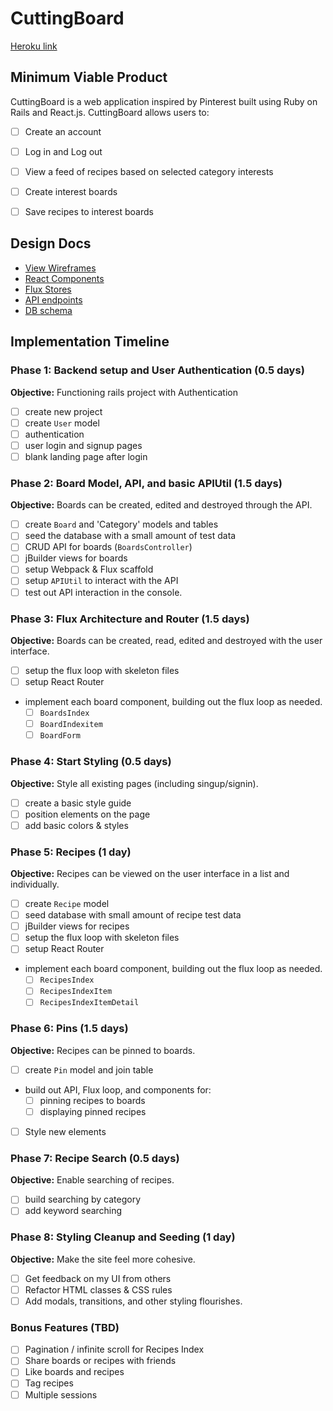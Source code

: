 # CuttingBoard

[Heroku link][heroku] 

[heroku]: http://www.cuttingboard.herokuapp.com

## Minimum Viable Product

CuttingBoard is a web application inspired by Pinterest built using Ruby on Rails
and React.js. CuttingBoard allows users to:

- [ ] Create an account
- [ ] Log in and Log out
- [ ] View a feed of recipes based on selected category interests
- [ ] Create interest boards
- [ ] Save recipes to interest boards 


## Design Docs
* [View Wireframes][views]
* [React Components][components]
* [Flux Stores][stores]
* [API endpoints][api-endpoints]
* [DB schema][schema]

[views]: ./docs/views.md
[components]: ./docs/components.md
[stores]: ./docs/stores.md
[api-endpoints]: ./docs/api-endpoints.md
[schema]: ./docs/schema.md

## Implementation Timeline

### Phase 1: Backend setup and User Authentication (0.5 days)

**Objective:** Functioning rails project with Authentication

- [ ] create new project
- [ ] create `User` model
- [ ] authentication
- [ ] user login and signup pages
- [ ] blank landing page after login

### Phase 2: Board Model, API, and basic APIUtil (1.5 days)

**Objective:** Boards can be created, edited and destroyed through
the API.

- [ ] create `Board` and 'Category' models and tables
- [ ] seed the database with a small amount of test data
- [ ] CRUD API for boards (`BoardsController`)
- [ ] jBuilder views for boards
- [ ] setup Webpack & Flux scaffold
- [ ] setup `APIUtil` to interact with the API
- [ ] test out API interaction in the console.

### Phase 3: Flux Architecture and Router (1.5 days)

**Objective:** Boards can be created, read, edited and destroyed with the
user interface.

- [ ] setup the flux loop with skeleton files
- [ ] setup React Router
- implement each board component, building out the flux loop as needed.
  - [ ] `BoardsIndex`
  - [ ] `BoardIndexitem`
  - [ ] `BoardForm`

### Phase 4: Start Styling (0.5 days)

**Objective:** Style all existing pages (including singup/signin).

- [ ] create a basic style guide
- [ ] position elements on the page
- [ ] add basic colors & styles

### Phase 5: Recipes (1 day)

**Objective:** Recipes can be viewed on the user interface in a list and individually. 

- [ ] create `Recipe` model
- [ ] seed database with small amount of recipe test data
- [ ] jBuilder views for recipes
- [ ] setup the flux loop with skeleton files
- [ ] setup React Router
- implement each board component, building out the flux loop as needed.
  - [ ] `RecipesIndex`
  - [ ] `RecipesIndexItem`
  - [ ] `RecipesIndexItemDetail`

### Phase 6: Pins (1.5 days)

**Objective:** Recipes can be pinned to boards. 

- [ ] create `Pin` model and join table
- build out API, Flux loop, and components for:
  - [ ] pinning recipes to boards
  - [ ] displaying pinned recipes
- [ ] Style new elements

### Phase 7: Recipe Search (0.5 days)

**Objective:** Enable searching of recipes.

- [ ] build searching by category
- [ ] add keyword searching

### Phase 8: Styling Cleanup and Seeding (1 day)

**Objective:** Make the site feel more cohesive.

- [ ] Get feedback on my UI from others
- [ ] Refactor HTML classes & CSS rules
- [ ] Add modals, transitions, and other styling flourishes.

### Bonus Features (TBD)
- [ ] Pagination / infinite scroll for Recipes Index
- [ ] Share boards or recipes with friends
- [ ] Like boards and recipes
- [ ] Tag recipes
- [ ] Multiple sessions

[phase-one]: ./docs/phases/phase1.md
[phase-two]: ./docs/phases/phase2.md
[phase-three]: ./docs/phases/phase3.md
[phase-four]: ./docs/phases/phase4.md
[phase-five]: ./docs/phases/phase5.md
